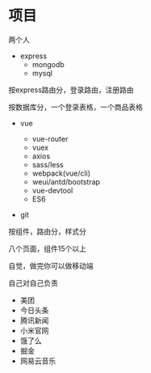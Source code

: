 # 项目

两个人

- express
    - mongodb
    - mysql

按express路由分，登录路由，注册路由

    

按数据库分，一个登录表格，一个商品表格

- vue
    - vue-router
    - vuex
    - axios
    - sass/less
    - webpack(vue/cli)
    - weui/antd/bootstrap
    - vue-devtool
    - ES6

- git

按组件，路由分，样式分

八个页面，组件15个以上

自觉，做完你可以做移动端

自己对自己负责

- 美团
- 今日头条
- 腾讯新闻
- 小米官网
- 饿了么
- 掘金
- 网易云音乐

<audio>
<video>